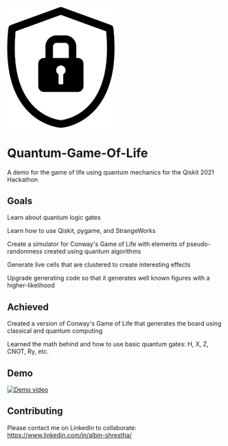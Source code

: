 <img src="https://github.com/Albisourous/projectprivacy/blob/master/lock.png" alt="lock" width="250"/>

# Quantum-Game-Of-Life

A demo for the game of life using quantum mechanics for the Qiskit 2021 Hackathon

## Goals

Learn about quantum logic gates

Learn how to use Qiskit, pygame, and StrangeWorks

Create a simulator for Conway's Game of Life with elements of pseudo-randomness created using quantum algorithms

Generate live cells that are clustered to create interesting effects

Upgrade generating code so that it generates well known figures with a higher-likelihood

## Achieved

Created a version of Conway's Game of Life that generates the board using classical and quantum computing

Learned the math behind and how to use basic quantum gates: H, X, Z, CNOT, Ry, etc.

## Demo

[![Demo video](https://img.youtube.com/vi/BCmhTOcN52A/1.jpg)](https://youtu.be/BCmhTOcN52A "Quantum-Game-Of-Life Demo")

## Contributing

Please contact me on LinkedIn to collaborate: https://www.linkedin.com/in/albin-shrestha/
